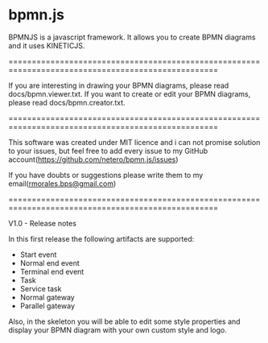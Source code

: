 bpmn.js
=======

BPMNJS is a javascript framework. It allows you to create BPMN diagrams and it uses KINETICJS.

===================================================================================================

If you are interesting in drawing your BPMN diagrams, please read docs/bpmn.viewer.txt.
If you want to create or edit your BPMN diagrams, please read docs/bpmn.creator.txt.

===================================================================================================

This software was created under MIT licence and i can not promise solution to your issues, but feel free to
add every issue to my GitHub account(https://github.com/netero/bpmn.js/issues) 

If you have doubts or suggestions please write them to my email(rmorales.bps@gmail.com)

===================================================================================================

V1.0 - Release notes

In this first release the following artifacts are supported:

* Start event
* Normal end event
* Terminal end event
* Task
* Service task
* Normal gateway
* Parallel gateway

Also, in the skeleton you will be able to edit some style properties and display your BPMN diagram with your own custom style and logo.
